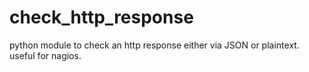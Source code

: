 check_http_response
===================

python module to check an http response either via JSON or plaintext.  useful for nagios.